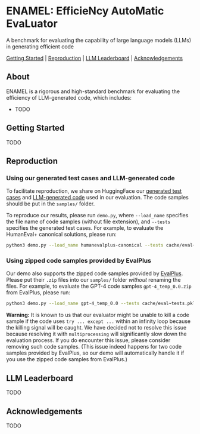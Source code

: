 # ENAMEL: EfficieNcy AutoMatic EvaLuator

A benchmark for evaluating the capability of large language models (LLMs) in generating efficient code

[Getting Started](#getting-started) | [Reproduction](#reproduction) | [LLM Leaderboard](#llm-leaderboard) | [Acknowledgements](#acknowledgements)

## About

ENAMEL is a rigorous and high-standard benchmark for evaluating the efficiency of LLM-generated code, which includes:
- TODO

## Getting Started

TODO

## Reproduction

### Using our generated test cases and LLM-generated code

To facilitate reproduction, we share on HuggingFace our [generated test cases](https://huggingface.co/datasets/rq5uiuc/enamel/blob/main/cache/eval~tests.pkl) and [LLM-generated code](https://huggingface.co/datasets/rq5uiuc/enamel/tree/main/samples) used in our evaluation. The code samples should be put in the `samples/` folder. 

To reproduce our results, please run `demo.py`, where `--load_name` specifies the file name of code samples (without file extension), and `--tests` specifies the generated test cases. For example, to evaluate the HumanEval+ canonical solutions, please run:

```bash
python3 demo.py --load_name humanevalplus-canonical --tests cache/eval~tests.pkl
```

### Using zipped code samples provided by EvalPlus

Our demo also supports the zipped code samples provided by [EvalPlus](https://github.com/evalplus/evalplus/releases/tag/v0.1.0). Please put their `.zip` files into our `samples/` folder *without* renaming the files. For example, to evaluate the GPT-4 code samples `gpt-4_temp_0.0.zip` from EvalPlus, please run:

```bash
python3 demo.py --load_name gpt-4_temp_0.0 --tests cache/eval~tests.pkl
```

**Warning:** It is known to us that our evaluator might be unable to kill a code sample if the code uses `try ... except ...` within an infinity loop because the killing signal will be caught. We have decided not to resolve this issue because resolving it with `multiprocessing` will significantly slow down the evaluation process. If you do encounter this issue, please consider removing such code samples. (This issue indeed happens for two code samples provided by EvalPlus, so our demo will automatically handle it if you use the zipped code samples from EvalPlus.) 

## LLM Leaderboard

TODO

## Acknowledgements

TODO
